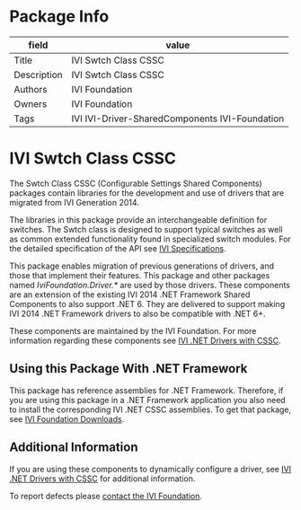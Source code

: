 # Package Info

|field   | value |
|---     |  ---  |
|Title   | IVI Swtch Class CSSC |
|Description |IVI Swtch Class CSSC |
|Authors |  IVI Foundation |
|Owners  | IVI Foundation |
|Tags    | IVI IVI-Driver-SharedComponents IVI-Foundation |

<!-- Following MD is the README.MD file -->
# IVI Swtch Class CSSC

The Swtch Class CSSC (Configurable Settings Shared Components) packages contain libraries for the development and use of drivers that are migrated from IVI Generation 2014.

The libraries in this package provide an interchangeable definition for switches. The Swtch class is designed to support typical switches as well as common extended functionality found in specialized switch modules.  For the detailed specification of the API see [IVI Specifications](https://www.ivifoundation.org/specifications/default.html).

This package enables migration of previous generations of drivers, and those that implement their features.  This package and other packages named *IviFoundation.Driver.\** are used by those drivers. These components are an extension of the existing IVI 2014 .NET Framework Shared Components to also support .NET 6. They are delivered to support making IVI 2014 .NET Framework drivers to also be compatible with .NET 6+.

These components are maintained by the IVI Foundation.  For more information regarding these components see [IVI .NET Drivers with CSSC](https://github.com/IviFoundation/IviDrivers/blob/main/Documentation/IviDotNetDriversWithCSSharedComponents.md).

## Using this Package With .NET Framework

This package has reference assemblies for .NET Framework.  Therefore, if you are using this package in a .NET Framework application you also need to install the corresponding IVI .NET CSSC assemblies.  To get that package, see [IVI Foundation Downloads](https://ivifoundation.org/downloads/default.html).

## Additional Information

If you are using these components to dynamically configure a driver, see [IVI .NET Drivers with CSSC](https://github.com/IviFoundation/IviDrivers/blob/main/Documentation/IviDotNetDriversWithCSSharedComponents.md) for additional information.

To report defects please [contact the IVI Foundation](https://ivifoundation.org/contact.html).
